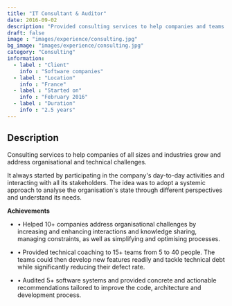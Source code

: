 ```yaml
---
title: "IT Consultant & Auditor"
date: 2016-09-02
description: "Provided consulting services to help companies and teams grow"
draft: false
image : "images/experience/consulting.jpg"
bg_image: "images/experience/consulting.jpg"
category: "Consulting"
information:
  - label : "Client"
    info : "Software companies"
  - label : "Location"
    info : "France"
  - label : "Started on"
    info : "February 2016"
  - label : "Duration"
    info : "2.5 years"
---
```


## Description

Consulting services to help companies of all sizes and industries grow and address organisational and technical challenges.

It always started by participating in the company's day-to-day activities and interacting with all its stakeholders. The idea was to adopt a systemic approach to analyse the organisation's state through different perspectives and understand its needs.

**Achievements**
- • Helped 10+ companies address organisational challenges by increasing and enhancing interactions and knowledge sharing, managing constraints, as well as simplifying and optimising processes.

- • Provided technical coaching to 15+ teams from 5 to 40 people. The teams could then develop new features readily and tackle technical debt while significantly reducing their defect rate.
- • Audited 5+ software systems and provided concrete and actionable recommendations tailored to improve the code, architecture and development process.
